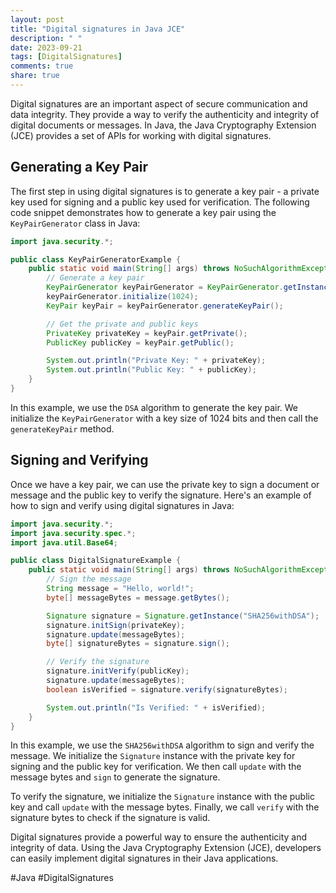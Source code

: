 ```yaml
---
layout: post
title: "Digital signatures in Java JCE"
description: " "
date: 2023-09-21
tags: [DigitalSignatures]
comments: true
share: true
---
```


Digital signatures are an important aspect of secure communication and data integrity. They provide a way to verify the authenticity and integrity of digital documents or messages. In Java, the Java Cryptography Extension (JCE) provides a set of APIs for working with digital signatures.

## Generating a Key Pair

The first step in using digital signatures is to generate a key pair - a private key used for signing and a public key used for verification. The following code snippet demonstrates how to generate a key pair using the `KeyPairGenerator` class in Java:

```java
import java.security.*;

public class KeyPairGeneratorExample {
    public static void main(String[] args) throws NoSuchAlgorithmException {
        // Generate a key pair
        KeyPairGenerator keyPairGenerator = KeyPairGenerator.getInstance("DSA");
        keyPairGenerator.initialize(1024);
        KeyPair keyPair = keyPairGenerator.generateKeyPair();

        // Get the private and public keys
        PrivateKey privateKey = keyPair.getPrivate();
        PublicKey publicKey = keyPair.getPublic();

        System.out.println("Private Key: " + privateKey);
        System.out.println("Public Key: " + publicKey);
    }
}
```

In this example, we use the `DSA` algorithm to generate the key pair. We initialize the `KeyPairGenerator` with a key size of 1024 bits and then call the `generateKeyPair` method.

## Signing and Verifying

Once we have a key pair, we can use the private key to sign a document or message and the public key to verify the signature. Here's an example of how to sign and verify using digital signatures in Java:

```java
import java.security.*;
import java.security.spec.*;
import java.util.Base64;

public class DigitalSignatureExample {
    public static void main(String[] args) throws NoSuchAlgorithmException, InvalidKeyException, SignatureException {
        // Sign the message
        String message = "Hello, world!";
        byte[] messageBytes = message.getBytes();

        Signature signature = Signature.getInstance("SHA256withDSA");
        signature.initSign(privateKey);
        signature.update(messageBytes);
        byte[] signatureBytes = signature.sign();

        // Verify the signature
        signature.initVerify(publicKey);
        signature.update(messageBytes);
        boolean isVerified = signature.verify(signatureBytes);

        System.out.println("Is Verified: " + isVerified);
    }
}
```

In this example, we use the `SHA256withDSA` algorithm to sign and verify the message. We initialize the `Signature` instance with the private key for signing and the public key for verification. We then call `update` with the message bytes and `sign` to generate the signature.

To verify the signature, we initialize the `Signature` instance with the public key and call `update` with the message bytes. Finally, we call `verify` with the signature bytes to check if the signature is valid.

Digital signatures provide a powerful way to ensure the authenticity and integrity of data. Using the Java Cryptography Extension (JCE), developers can easily implement digital signatures in their Java applications.

#Java #DigitalSignatures